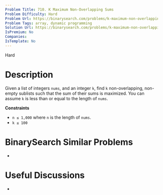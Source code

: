 ```yaml
---
Problem Title: 710. K Maximum Non-Overlapping Sums
Problem Difficulty: Hard
Problem Url: https://binarysearch.com/problems/k-maximum-non-overlapping-sums/
Problem Tags: array, dynamic programming
Solution Url: https://binarysearch.com/problems/k-maximum-non-overlapping-sums/solutions/
IsPremium: No
Companies: 
IsTemplate: No
---
```


<span style="color: ;">Hard</span>

# Description

Given a list of integers `nums`, and an integer `k`, find `k` non-overlapping, non-empty sublists such that the sum of their sums is maximized. You can assume `k` is less than or equal to the length of `nums`.

**Constraints**
- `n ≤ 1,000` where `n` is the length of `nums`.
- `k ≤ 100`

# BinarySearch Similar Problems

- []()

# Useful Discussions

- []()
